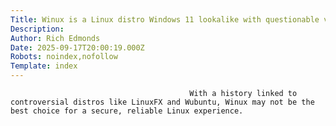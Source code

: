 ```yaml
---
Title: Winux is a Linux distro Windows 11 lookalike with questionable value
Description: 
Author: Rich Edmonds
Date: 2025-09-17T20:00:19.000Z
Robots: noindex,nofollow
Template: index
---
```


                                            With a history linked to controversial distros like LinuxFX and Wubuntu, Winux may not be the best choice for a secure, reliable Linux experience.
                                        